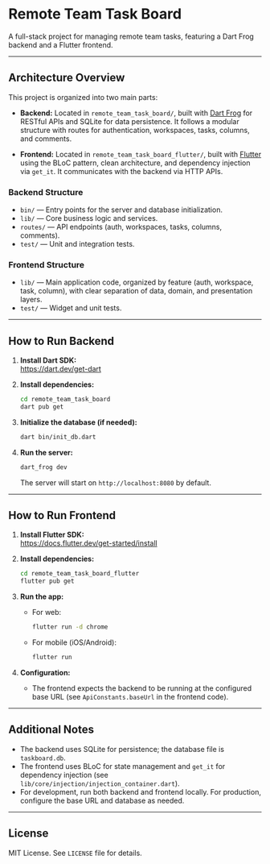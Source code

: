 # Remote Team Task Board

A full-stack project for managing remote team tasks, featuring a Dart Frog backend and a Flutter frontend.

---

## Architecture Overview

This project is organized into two main parts:

- **Backend:** Located in `remote_team_task_board/`, built with [Dart Frog](https://dartfrog.vgv.dev/) for RESTful APIs and SQLite for data persistence. It follows a modular structure with routes for authentication, workspaces, tasks, columns, and comments.

- **Frontend:** Located in `remote_team_task_board_flutter/`, built with [Flutter](https://flutter.dev/) using the BLoC pattern, clean architecture, and dependency injection via `get_it`. It communicates with the backend via HTTP APIs.

### Backend Structure

- `bin/` — Entry points for the server and database initialization.
- `lib/` — Core business logic and services.
- `routes/` — API endpoints (auth, workspaces, tasks, columns, comments).
- `test/` — Unit and integration tests.

### Frontend Structure

- `lib/` — Main application code, organized by feature (auth, workspace, task, column), with clear separation of data, domain, and presentation layers.
- `test/` — Widget and unit tests.

---

## How to Run Backend

1. **Install Dart SDK:**  
   <https://dart.dev/get-dart>

2. **Install dependencies:**

   ```sh
   cd remote_team_task_board
   dart pub get
   ```

3. **Initialize the database (if needed):**

   ```sh
   dart bin/init_db.dart
   ```

4. **Run the server:**

   ```sh
   dart_frog dev
   ```

   The server will start on `http://localhost:8080` by default.

---

## How to Run Frontend

1. **Install Flutter SDK:**  
   <https://docs.flutter.dev/get-started/install>

2. **Install dependencies:**

   ```sh
   cd remote_team_task_board_flutter
   flutter pub get
   ```

3. **Run the app:**

   - For web:

     ```sh
     flutter run -d chrome
     ```

   - For mobile (iOS/Android):

     ```sh
     flutter run
     ```

4. **Configuration:**
   - The frontend expects the backend to be running at the configured base URL (see `ApiConstants.baseUrl` in the frontend code).

---

## Additional Notes

- The backend uses SQLite for persistence; the database file is `taskboard.db`.
- The frontend uses BLoC for state management and `get_it` for dependency injection (see `lib/core/injection/injection_container.dart`).
- For development, run both backend and frontend locally. For production, configure the base URL and database as needed.

---

## License

MIT License. See `LICENSE` file for details.
